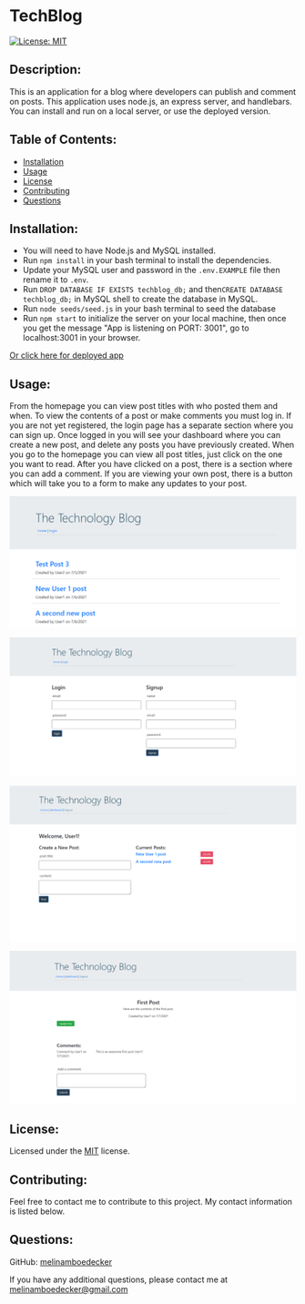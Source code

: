 # TechBlog
[![License: MIT](https://img.shields.io/badge/License-MIT-yellow.svg)](https://opensource.org/licenses/MIT) 
## Description: 
This is an application for a blog where developers can publish and comment on posts. This application uses node.js, an express server, and handlebars. You can install and run on a local server, or use the deployed version.     
## Table of Contents: 
* [Installation](#installation)
* [Usage](#usage) 
* [License](#license) 
* [Contributing](#contributing) 
* [Questions](#questions) 
## Installation: 

* You will need to have Node.js and MySQL installed. 
* Run ```npm install``` in your bash terminal to install the dependencies.
* Update your MySQL user and password in the ``` .env.EXAMPLE ``` file then rename it to ``` .env ```. 
* Run ```DROP DATABASE IF EXISTS techblog_db;``` and then```CREATE DATABASE techblog_db;``` in MySQL shell to create the database in MySQL. 
* Run ```node seeds/seed.js``` in your bash terminal to seed the database
* Run ```npm start``` to initialize the server on your local machine, then once you get the message "App is listening on PORT: 3001", go to localhost:3001 in your browser. 

[Or click here for deployed app](https://technologyblog.herokuapp.com/) 
 
## Usage: 
From the homepage you can view post titles with who posted them and when. To view the contents of a post or make comments you must log in. If you are not yet registered, the login page has a separate section where you can sign up. Once logged in you will see your dashboard where you can create a new post, and delete any posts you have previously created. When you go to the homepage you can view all post titles, just click on the one you want to read. After you have clicked on a post, there is a section where you can add a comment.  If you are viewing your own post, there is a button which will take you to a form to make any updates to your post. 

![Screenshot](public/assets/techblogscreenshot1.png)

![Screenshot](public/assets/techblogscreenshot2.png)

![Screenshot](public/assets/techblogscreenshot3.png)

![Screenshot](public/assets/techblogscreenshot4.png)

## License: 
Licensed under the [MIT](https://opensource.org/licenses/MIT) license. 
## Contributing: 
Feel free to contact me to contribute to this project. My contact information is listed below.

## Questions: 
GitHub: [melinamboedecker](https://github.com/melinamboedecker) 

If you have any additional questions, please contact me at melinamboedecker@gmail.com
